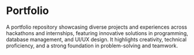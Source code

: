 # Portfolio
A portfolio repository showcasing diverse projects and experiences across hackathons and internships, featuring innovative solutions in programming, database management, and UI/UX design. It highlights creativity, technical proficiency, and a strong foundation in problem-solving and teamwork.
